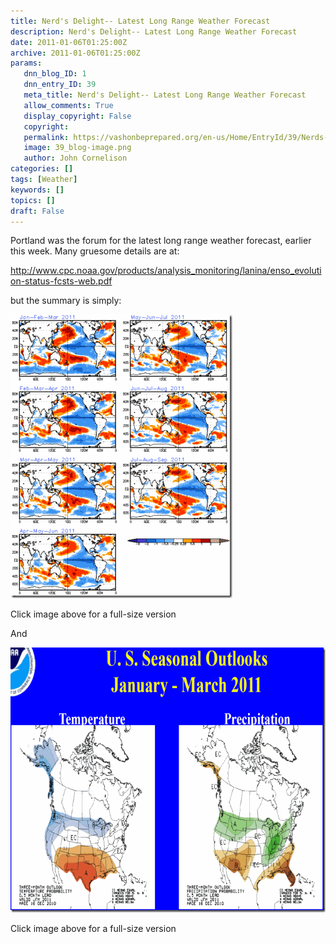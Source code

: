 ```yaml
---
title: Nerd's Delight-- Latest Long Range Weather Forecast
description: Nerd's Delight-- Latest Long Range Weather Forecast
date: 2011-01-06T01:25:00Z
archive: 2011-01-06T01:25:00Z
params:
   dnn_blog_ID: 1
   dnn_entry_ID: 39
   meta_title: Nerd's Delight-- Latest Long Range Weather Forecast
   allow_comments: True
   display_copyright: False
   copyright: 
   permalink: https://vashonbeprepared.org/en-us/Home/EntryId/39/Nerds-Delight-Latest-Long-Range-Weather-Forecast
   image: 39_blog-image.png
   author: John Cornelison
categories: []
tags: [Weather]
keywords: []
topics: []
draft: False
---
```


<p>Portland was the forum for the latest long range weather forecast, earlier this week. Many gruesome details are at:</p>
<p><a href="http://www.cpc.noaa.gov/products/analysis_monitoring/lanina/enso_evolution-status-fcsts-web.pdf">http://www.cpc.noaa.gov/products/analysis_monitoring/lanina/enso_evolution-status-fcsts-web.pdf</a></p>
<p>but the summary is simply:</p>
<p><a href="/images/dnnBlog/1/39/WLW-NerdsDelightLatestLongRangeWeatherForeca_F550-clip_image002_2.gif"><img title="clip_image002" border="0" alt="clip_image002" width="355" height="454" style="border-bottom: 0px; border-left: 0px; display: inline; border-top: 0px; border-right: 0px" src="/images/dnnBlog/1/39/WLW-NerdsDelightLatestLongRangeWeatherForeca_F550-clip_image002_thumb.gif" /></a></p>
<p>Click image above for a full-size version</p>
<p>And</p>
<p><a href="/images/dnnBlog/1/39/WLW-NerdsDelightLatestLongRangeWeatherForeca_F550-clip_image004_2.gif"><img title="clip_image004" border="0" alt="clip_image004" width="694" height="424" style="border-bottom: 0px; border-left: 0px; display: inline; border-top: 0px; border-right: 0px" src="/images/dnnBlog/1/39/WLW-NerdsDelightLatestLongRangeWeatherForeca_F550-clip_image004_thumb.gif" /></a></p>
<p>Click image above for a full-size version</p>
